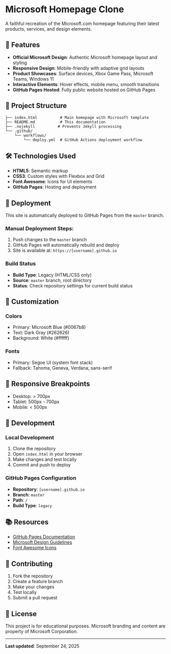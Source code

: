 # Microsoft Homepage Clone

A faithful recreation of the Microsoft.com homepage featuring their latest products, services, and design elements.

## 🚀 Features

- **Official Microsoft Design**: Authentic Microsoft homepage layout and styling
- **Responsive Design**: Mobile-friendly with adaptive grid layouts
- **Product Showcases**: Surface devices, Xbox Game Pass, Microsoft Teams, Windows 11
- **Interactive Elements**: Hover effects, mobile menu, smooth transitions
- **GitHub Pages Hosted**: Fully public website hosted on GitHub Pages

## 📁 Project Structure

```
├── index.html          # Main homepage with Microsoft template
├── README.md           # This documentation
├── .nojekyll          # Prevents Jekyll processing
└── .github/
    └── workflows/
        └── deploy.yml  # GitHub Actions deployment workflow
```

## 🛠️ Technologies Used

- **HTML5**: Semantic markup
- **CSS3**: Custom styles with Flexbox and Grid
- **Font Awesome**: Icons for UI elements
- **GitHub Pages**: Hosting and deployment

## 🚀 Deployment

This site is automatically deployed to GitHub Pages from the `master` branch.

### Manual Deployment Steps:
1. Push changes to the `master` branch
2. GitHub Pages will automatically rebuild and deploy
3. Site is available at: `https://[username].github.io`

### Build Status
- **Build Type**: Legacy (HTML/CSS only)
- **Source**: `master` branch, root directory
- **Status**: Check repository settings for current build status

## 🎨 Customization

### Colors
- Primary: Microsoft Blue (#0067b8)
- Text: Dark Gray (#262626)
- Background: White (#ffffff)

### Fonts
- Primary: Segoe UI (system font stack)
- Fallback: Tahoma, Geneva, Verdana, sans-serif

## 📱 Responsive Breakpoints

- Desktop: > 700px
- Tablet: 500px - 700px
- Mobile: < 500px

## 🔧 Development

### Local Development
1. Clone the repository
2. Open `index.html` in your browser
3. Make changes and test locally
4. Commit and push to deploy

### GitHub Pages Configuration
- **Repository**: `[username].github.io`
- **Branch**: `master`
- **Path**: `/`
- **Build Type**: `legacy`

## 📚 Resources

- [GitHub Pages Documentation](https://docs.github.com/en/pages)
- [Microsoft Design Guidelines](https://developer.microsoft.com/en-us/fluentui)
- [Font Awesome Icons](https://fontawesome.com/)

## 📝 Contributing

1. Fork the repository
2. Create a feature branch
3. Make your changes
4. Test locally
5. Submit a pull request

## 📄 License

This project is for educational purposes. Microsoft branding and content are property of Microsoft Corporation.

---

**Last updated**: September 24, 2025

